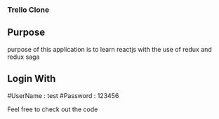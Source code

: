 ### Trello Clone

## Purpose
purpose of this application is to learn reactjs with the use of redux and redux saga

## Login With

#UserName : test
#Password : 123456

Feel free to check out the code
